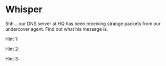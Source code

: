 # Whisper

Shh... our DNS server at HQ has been receiving strange packets from our undercover agent.
Find out what his message is.

Hint 1:

Hint 2:

Hint 3:
